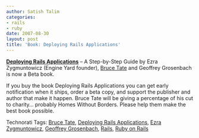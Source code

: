 ```yaml
---
author: Satish Talim
categories:
- rails
- ruby
date: 2007-08-30
layout: post
title: 'Book: Deploying Rails Applications'
---
```


**[Deploying Rails
Applications](http://www.pragmaticprogrammer.com/titles/fr_deploy/)** –
A Step-by-Step Guide by Ezra Zygmuntowicz (Engine Yard founder), [Bruce
Tate](http://blog.rapidred.com/) and Geoffrey Grosenbach is now a Beta
book.

If you buy the book Deploying Rails Applications you can get early
notification when it ships, order a beta copy, and support the publisher
and author that make it happen. Bruce Tate will be giving a percentage
of his cut to charity… probably Homes Without Borders. Please help them
make the best book possible.

Technorati Tags: [Bruce Tate](http://technorati.com/tag/Bruce+Tate),
[Deploying Rails
Applications](http://technorati.com/tag/Deploying+Rails+Applications),
[Ezra Zygmuntowicz](http://technorati.com/tag/Ezra+Zygmuntowicz),
[Geoffrey Grosenbach](http://technorati.com/tag/Geoffrey+Grosenbach),
[Rails](http://technorati.com/tag/Rails), [Ruby on
Rails](http://technorati.com/tag/Ruby+on+Rails)
